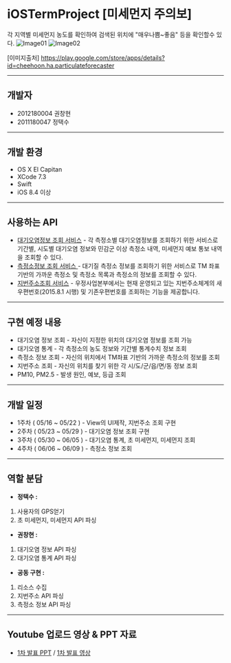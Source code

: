 # iOSTermProject [미세먼지 주의보]

각 지역별 미세먼지 농도를 확인하여 검색된 위치에 "매우나쁨~좋음" 등을 확인할수 있다.
![Image01](https://lh3.googleusercontent.com/mjB11Bu3f_Tn-SfaiMLCGfGUpL7lT3AsCROh95AhinUnVnQrwNzEZxPDkl0-ihUXY-I=h900-rw)
![Image02](https://lh3.googleusercontent.com/EcN5q1FUaDkOd6-GTb1Lep141WX-nVJGKdkWVOUwUY2Cx3eti5WguNmvbIHjjqz-xHl6=h900-rw)

[이미지출처] https://play.google.com/store/apps/details?id=cheehoon.ha.particulateforecaster

----------
개발자
----------
+ 2012180004 권창현
+ 2011180047 정택수

---------
개발 환경
---------
+ OS X El Capitan
+ XCode 7.3
+ Swift
+ iOS 8.4 이상

---------
사용하는 API
---------
+ [대기오염정보 조회 서비스](https://www.data.go.kr/subMain.jsp#/L3B1YnIvdXNlL3ByaS9Jcm9zT3BlbkFwaURldGFpbC9vcGVuQXBpTGlzdFBhZ2UkQF4wMTJtMjEkQF5wdWJsaWNEYXRhUGs9MTUwMDA1ODEkQF5icm1DZD1PQzAwMTIkQF5tYWluRmxhZz10cnVl) - 각 측정소별 대기오염정보를 조회하기 위한 서비스로 기간별, 시도별 대기오염 정보와 민감군 이상 측정소 내역, 미세먼지 예보 통보 내역을 조회할 수 있다.
+ [측정소정보 조회 서비스   ](https://www.data.go.kr/subMain.jsp?param=T1BFTkFQSUAxNTAwMDY2MA==#/L3B1YnIvdXNlL3ByaS9Jcm9zT3BlbkFwaURldGFpbC9vcGVuQXBpTGlzdFBhZ2UkQF4wMTJtMSRAXnB1YmxpY0RhdGFQaz0xNTAwMDY2MCRAXmJybUNkPU9DMDAxMiRAXnJlcXVlc3RDb3VudD00MzYkQF5vcmdJbmRleD1PUEVOQVBJ) - 대기질 측정소 정보를 조회하기 위한 서비스로 TM 좌표기반의 가까운 측정소 및 측정소 목록과 측정소의 정보를 조회할 수 있다.
+ [지번주소조회 서비스](https://www.data.go.kr/subMain.jsp#/L3B1YnIvdXNlL3ByaS9Jcm9zT3BlbkFwaURldGFpbC9vcGVuQXBpTGlzdFBhZ2UkQF4wMTJtMjEkQF5wdWJsaWNEYXRhUGs9MTUwMDAyNjgkQF5icm1DZD1PQzAwMTEkQF5tYWluRmxhZz10cnVl) - 우정사업본부에서는 현재 운영되고 있는 지번주소체계의 새우편번호(2015.8.1 시행) 및 기존우편번호를 조회하는 기능을 제공합니다.

---------
구현 예정 내용
---------
+ 대기오염 정보 조회 - 자신이 지정한 위치의 대기오염 정보를 조회 가능
+ 대기오염 통계 - 각 측정소의 농도 정보와 기간별 통계수치 정보 조회
+ 측정소 정보 조회 - 자신의 위치에서 TM좌표 기반의 가까운 측정소의 정보를 조회
+ 지번주소 조회 - 자신의 위치를 찾기 위한 각 시/도/군/읍/면/동 정보 조회
+ PM10, PM2.5 - 발생 원인, 예보, 등급 조회

---------
개발 일정
---------
+ 1주차 ( 05/16 ~ 05/22 ) - View의 UI제작, 지번주소 조회 구현
+ 2주차 ( 05/23 ~ 05/29 ) - 대기오염 정보 조회 구현
+ 3주차 ( 05/30 ~ 06/05 ) - 대기오염 통계, 초 미세먼지, 미세먼지 조회
+ 4주차 ( 06/06 ~ 06/09 ) - 측정소 정보 조회

---------
역할 분담
---------
+ **정택수 :**
 1. 사용자의 GPS얻기
 2. 초 미세먼지, 미세먼지 API 파싱

+ **권창현 :**
 1. 대기오염 정보 API 파싱
 2. 대기오염 통계 API 파싱

+ **공동 구현 :**
 1. 리소스 수집
 2. 지번주소 API 파싱
 3. 측정소 정보 API 파싱

---------
Youtube 업로드 영상 & PPT 자료
---------
+ [1차 발표 PPT](https://github.com/WindowsHyun/iOSProject/blob/master/Document/%EC%8A%A4%EB%A7%88%ED%8A%B8%ED%8F%B0%EA%B2%8C%EC%9E%84%ED%94%84%EB%A1%9C%EA%B7%B8%EB%9E%98%EB%B0%8D%201%EC%B0%A8%20%EB%B0%9C%ED%91%9C.pptx?raw=true) / [1차 발표 영상](https://www.youtube.com/watch?v=7T7QmmTkiYM&feature=youtu.be)
